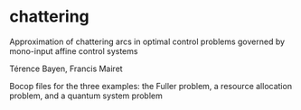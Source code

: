# chattering
Approximation of chattering arcs in optimal control problems governed by mono-input affine control systems

Térence Bayen, Francis Mairet

Bocop files for the three examples: the Fuller problem, a resource allocation problem, and a quantum system problem

